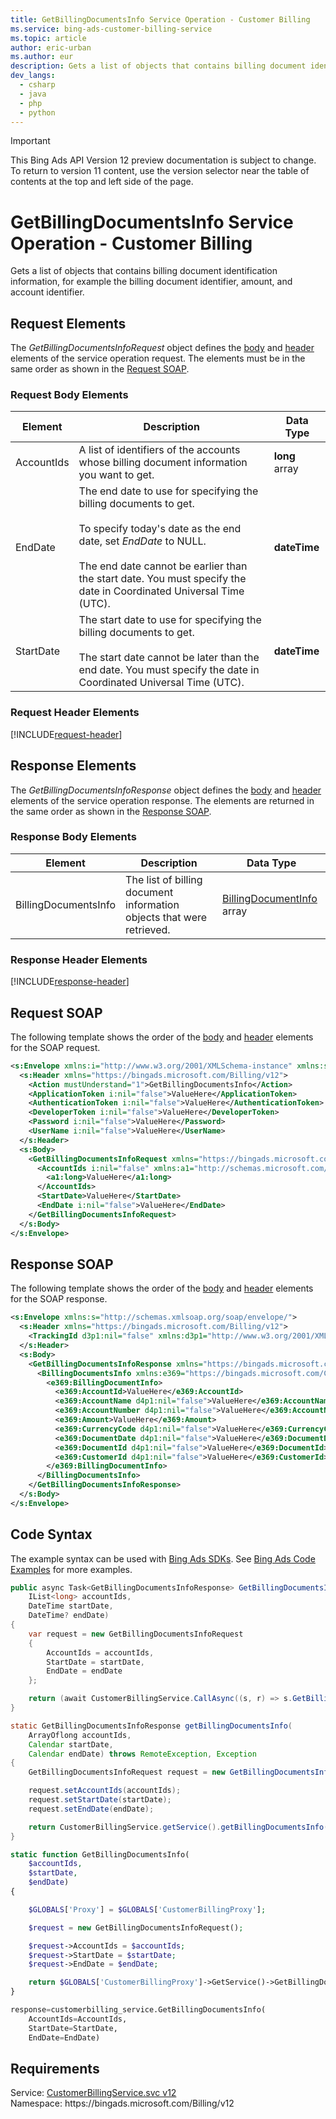 ```yaml
---
title: GetBillingDocumentsInfo Service Operation - Customer Billing
ms.service: bing-ads-customer-billing-service
ms.topic: article
author: eric-urban
ms.author: eur
description: Gets a list of objects that contains billing document identification information, for example the billing document identifier, amount, and account identifier.
dev_langs: 
  - csharp
  - java
  - php
  - python
---
```

> [!IMPORTANT]
> This Bing Ads API Version 12 preview documentation is subject to change. To return to version 11 content, use the version selector near the table of contents at the top and left side of the page.

# GetBillingDocumentsInfo Service Operation - Customer Billing
Gets a list of objects that contains billing document identification information, for example the billing document identifier, amount, and account identifier.

## <a name="request"></a>Request Elements
The *GetBillingDocumentsInfoRequest* object defines the [body](#request-body) and [header](#request-header) elements of the service operation request. The elements must be in the same order as shown in the [Request SOAP](#request-soap). 

### <a name="request-body"></a>Request Body Elements

|Element|Description|Data Type|
|-----------|---------------|-------------|
|<a name="accountids"></a>AccountIds|A list of identifiers of the accounts whose billing document information you want to get.|**long** array|
|<a name="enddate"></a>EndDate|The end date to use for specifying the billing documents to get.<br /><br />To specify today's date as the end date, set *EndDate* to NULL.<br /><br />The end date cannot be earlier than the start date. You must specify the date in Coordinated Universal Time (UTC).|**dateTime**|
|<a name="startdate"></a>StartDate|The start date to use for specifying the billing documents to get.<br /><br />The start date cannot be later than the end date. You must specify the date in Coordinated Universal Time (UTC).|**dateTime**|

### <a name="request-header"></a>Request Header Elements
[!INCLUDE[request-header](./includes/request-header.md)]

## <a name="response"></a>Response Elements
The *GetBillingDocumentsInfoResponse* object defines the [body](#response-body) and [header](#response-header) elements of the service operation response. The elements are returned in the same order as shown in the [Response SOAP](#response-soap).

### <a name="response-body"></a>Response Body Elements

|Element|Description|Data Type|
|-----------|---------------|-------------|
|<a name="billingdocumentsinfo"></a>BillingDocumentsInfo|The list of billing document information objects that were retrieved.|[BillingDocumentInfo](billingdocumentinfo.md) array|

### <a name="response-header"></a>Response Header Elements
[!INCLUDE[response-header](./includes/response-header.md)]

## <a name="request-soap"></a>Request SOAP
The following template shows the order of the [body](#request-body) and [header](#request-header) elements for the SOAP request.

```xml
<s:Envelope xmlns:i="http://www.w3.org/2001/XMLSchema-instance" xmlns:s="http://schemas.xmlsoap.org/soap/envelope/">
  <s:Header xmlns="https://bingads.microsoft.com/Billing/v12">
    <Action mustUnderstand="1">GetBillingDocumentsInfo</Action>
    <ApplicationToken i:nil="false">ValueHere</ApplicationToken>
    <AuthenticationToken i:nil="false">ValueHere</AuthenticationToken>
    <DeveloperToken i:nil="false">ValueHere</DeveloperToken>
    <Password i:nil="false">ValueHere</Password>
    <UserName i:nil="false">ValueHere</UserName>
  </s:Header>
  <s:Body>
    <GetBillingDocumentsInfoRequest xmlns="https://bingads.microsoft.com/Billing/v12">
      <AccountIds i:nil="false" xmlns:a1="http://schemas.microsoft.com/2003/10/Serialization/Arrays">
        <a1:long>ValueHere</a1:long>
      </AccountIds>
      <StartDate>ValueHere</StartDate>
      <EndDate i:nil="false">ValueHere</EndDate>
    </GetBillingDocumentsInfoRequest>
  </s:Body>
</s:Envelope>
```

## <a name="response-soap"></a>Response SOAP
The following template shows the order of the [body](#response-body) and [header](#response-header) elements for the SOAP response.

```xml
<s:Envelope xmlns:s="http://schemas.xmlsoap.org/soap/envelope/">
  <s:Header xmlns="https://bingads.microsoft.com/Billing/v12">
    <TrackingId d3p1:nil="false" xmlns:d3p1="http://www.w3.org/2001/XMLSchema-instance">ValueHere</TrackingId>
  </s:Header>
  <s:Body>
    <GetBillingDocumentsInfoResponse xmlns="https://bingads.microsoft.com/Billing/v12">
      <BillingDocumentsInfo xmlns:e369="https://bingads.microsoft.com/Customer/v12/Entities" d4p1:nil="false" xmlns:d4p1="http://www.w3.org/2001/XMLSchema-instance">
        <e369:BillingDocumentInfo>
          <e369:AccountId>ValueHere</e369:AccountId>
          <e369:AccountName d4p1:nil="false">ValueHere</e369:AccountName>
          <e369:AccountNumber d4p1:nil="false">ValueHere</e369:AccountNumber>
          <e369:Amount>ValueHere</e369:Amount>
          <e369:CurrencyCode d4p1:nil="false">ValueHere</e369:CurrencyCode>
          <e369:DocumentDate d4p1:nil="false">ValueHere</e369:DocumentDate>
          <e369:DocumentId d4p1:nil="false">ValueHere</e369:DocumentId>
          <e369:CustomerId d4p1:nil="false">ValueHere</e369:CustomerId>
        </e369:BillingDocumentInfo>
      </BillingDocumentsInfo>
    </GetBillingDocumentsInfoResponse>
  </s:Body>
</s:Envelope>
```

## <a name="example"></a>Code Syntax
The example syntax can be used with [Bing Ads SDKs](../guides/client-libraries.md). See [Bing Ads Code Examples](../guides/code-examples.md) for more examples.
```csharp
public async Task<GetBillingDocumentsInfoResponse> GetBillingDocumentsInfoAsync(
	IList<long> accountIds,
	DateTime startDate,
	DateTime? endDate)
{
	var request = new GetBillingDocumentsInfoRequest
	{
		AccountIds = accountIds,
		StartDate = startDate,
		EndDate = endDate
	};

	return (await CustomerBillingService.CallAsync((s, r) => s.GetBillingDocumentsInfoAsync(r), request));
}
```
```java
static GetBillingDocumentsInfoResponse getBillingDocumentsInfo(
	ArrayOflong accountIds,
	Calendar startDate,
	Calendar endDate) throws RemoteException, Exception
{
	GetBillingDocumentsInfoRequest request = new GetBillingDocumentsInfoRequest();

	request.setAccountIds(accountIds);
	request.setStartDate(startDate);
	request.setEndDate(endDate);

	return CustomerBillingService.getService().getBillingDocumentsInfo(request);
}
```
```php
static function GetBillingDocumentsInfo(
	$accountIds,
	$startDate,
	$endDate)
{

	$GLOBALS['Proxy'] = $GLOBALS['CustomerBillingProxy'];

	$request = new GetBillingDocumentsInfoRequest();

	$request->AccountIds = $accountIds;
	$request->StartDate = $startDate;
	$request->EndDate = $endDate;

	return $GLOBALS['CustomerBillingProxy']->GetService()->GetBillingDocumentsInfo($request);
}
```
```python
response=customerbilling_service.GetBillingDocumentsInfo(
	AccountIds=AccountIds,
	StartDate=StartDate,
	EndDate=EndDate)
```

## Requirements
Service: [CustomerBillingService.svc v12](https://clientcenter.api.bingads.microsoft.com/Api/Billing/v12/CustomerBillingService.svc)  
Namespace: https\://bingads.microsoft.com/Billing/v12  

